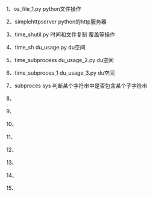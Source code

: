 1、os_file_1.py python文件操作

2、simplehttpserver python的http服务器

3、time_shutil.py 时间和文件复制 覆盖等操作

4、time_sh du_usage.py du空间

5、time_subprocess du_usage_2.py du空间

6、time_subproces_1 du_usage_3.py du空间

7、subproces sys 判断某个字符串中是否包含某个子字符串

8、

9、

10、

11、

12、

13、

14、

15、
